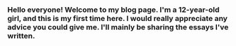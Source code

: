 
<h3>Hello everyone! Welcome to my blog page. I'm a 12-year-old girl, and this is my first time here. I would really appreciate any advice you could give me. I'll mainly be sharing the essays I've written.</h3>

